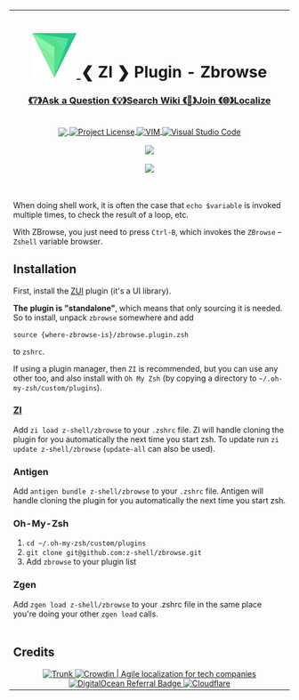 <table align="center">
 <tr align="justify" margin-left="auto" margin-right="auto"><td align="center">
  <h1 align="center">
  <a href="https://github.com/z-shell/zi">
    <img src="https://github.com/z-shell/zi/raw/main/docs/images/logo.svg" alt="Logo" width="80px" height="80px" />
  </a>
  ❮ ZI ❯ Plugin - Zbrowse
  </h1>
<h3 align="center">
  <a href="https://github.com/orgs/z-shell/discussions/">《❔》Ask a Question </a>
  <a href="https://z.digitalclouds.dev/search/">《💡》Search Wiki </a>
  <a href="https://github.com/z-shell/community/issues/new?assignees=&labels=%F0%9F%91%A5+member&template=membership.yml&title=team%3A+">《💜》Join </a>
  <a href="https://digitalclouds.crowdin.com/z-shell/">《🌐》Localize </a>
</h3>
</td></tr>
<tr><td align="center"><p>
  <a title="Crowdin" target="_self" href="https://crowdin.digitalclouds.dev/z-shell">
    <img align="center" src="https://badges.crowdin.net/e/f108c12713ee8526ac878d5671ad6e29/localized.svg" />
  </a>
  <a title="License GPL-3.0" target="_self" href="https://www.gnu.org/licenses/gpl-3.0/">
    <img align="center" src="https://img.shields.io/badge/License-GPL%20v3-blue.svg" alt="Project License" />
  </a>
  <a title="VIM" target="_self" href="https://github.com/z-shell/zi-vim-syntax/">
    <img align="center" src="https://img.shields.io/badge/--019733?logo=vim" alt="VIM" />
  </a>
  <a title="ZBrowse" target="_self" href="https://open.vscode.dev/z-shell/zbrowse/">
    <img
      align="center"
      src="https://img.shields.io/badge/--007ACC?logo=visual%20studio%20code&logoColor=ffffff"
      alt="Visual Studio Code"
    />
  </a></p>
  <p>
    <a href="https://asciinema.org/a/122018" target="_blank">
      <img align="center" src="https://asciinema.org/a/122018.svg" width="100%" heigh="auto" />
    </a>
  </p><p>
    <img align="center" src="https://github.com/z-shell/zbrowse/raw/main/docs/images/zbrowse.png" width="100%" heigh="auto" />
  </p>
</td></tr><tr><td align="left"><br />

<p>When doing shell work, it is often the case that <code>echo $variable</code> is invoked multiple times, to check the result of a loop, etc.</p>
<p>With ZBrowse, you just need to press <code>Ctrl-B</code>, which invokes the <code>ZBrowse</code> – <code>Zshell</code> variable browser.</p>
<h2 id="installation">Installation</h2>
<p>First, install the <a href="https://github.com/z-shell/zui">ZUI</a> plugin (it&#39;s a UI library).</p>
<p><strong>The plugin is &quot;standalone&quot;</strong>, which means that only sourcing it is needed. So to
install, unpack <code>zbrowse</code> somewhere and add</p>
<pre><code class="lang-zsh">source {where-zbrowse-is}/zbrowse<span class="hljs-selector-class">.plugin</span><span class="hljs-selector-class">.zsh</span>
</code></pre>
<p>to <code>zshrc</code>.</p>
<p>If using a plugin manager, then <code>ZI</code> is recommended, but you can use any
other too, and also install with <code>Oh My Zsh</code> (by copying a directory to
<code>~/.oh-my-zsh/custom/plugins</code>).</p>
<h3 id="-zi-https-github-com-z-shell-zi-"><a href="https://github.com/z-shell/zi">ZI</a></h3>
<p>Add <code>zi load z-shell/zbrowse</code> to your <code>.zshrc</code> file. ZI will handle
cloning the plugin for you automatically the next time you start zsh. To update
run <code>zi update z-shell/zbrowse</code> (<code>update-all</code> can also be used).</p>
<h3 id="antigen">Antigen</h3>
<p>Add <code>antigen bundle z-shell/zbrowse</code> to your <code>.zshrc</code> file. Antigen will handle
cloning the plugin for you automatically the next time you start zsh.</p>
<h3 id="oh-my-zsh">Oh-My-Zsh</h3>
<ol>
<li><code>cd ~/.oh-my-zsh/custom/plugins</code></li>
<li><code>git clone git@github.com:z-shell/zbrowse.git</code></li>
<li>Add <code>zbrowse</code> to your plugin list</li>
</ol>
<h3 id="zgen">Zgen</h3>
<p>Add <code>zgen load z-shell/zbrowse</code> to your .zshrc file in the same place you&#39;re doing
your other <code>zgen load</code> calls.</p>

</td></tr><tr><td align="center"><h2 align="left">Credits</h2>
 <a href="https://trunk.io" rel="nofollow">
  <img style="width:140;height:40px" src="https://storage.googleapis.com/digital-space/img/brand/trunk/trunk-white.svg" alt="Trunk" />
 </a>
 <a href="https://crowdin.com/?utm_source=badge&utm_medium=referral&utm_campaign=badge-add-on" rel="nofollow">
  <img style="width:140px;height:40px" src="https://space.ss-o.workers.dev/img/brand/crowdin/localization-at-dark-rounded@2x.png" srcset="https://badges.crowdin.net/badge/light/crowdin-on-dark.png 1x,https://badges.crowdin.net/badge/light/crowdin-on-dark@2x.png 2x"alt="Crowdin | Agile localization for tech companies" />
 </a>
 <a href="https://www.digitalocean.com/?refcode=090bdb63f800&utm_campaign=Referral_Invite&utm_medium=Referral_Program&utm_source=badge" rel="nofollow">
  <img style="width:140px;height:40px" src="https://web-platforms.sfo2.digitaloceanspaces.com/WWW/Badge%203.svg" alt="DigitalOcean Referral Badge" />
 </a>
  <a href="https://cloudflare.com" rel="nofollow">
    <img style="width:140px;height:40px" src="https://storage.googleapis.com/digital-space/img/brand/cloudflare/cf-logo-v-rgb.png" alt="Cloudflare" />
  </a>
 </td></tr></table>
